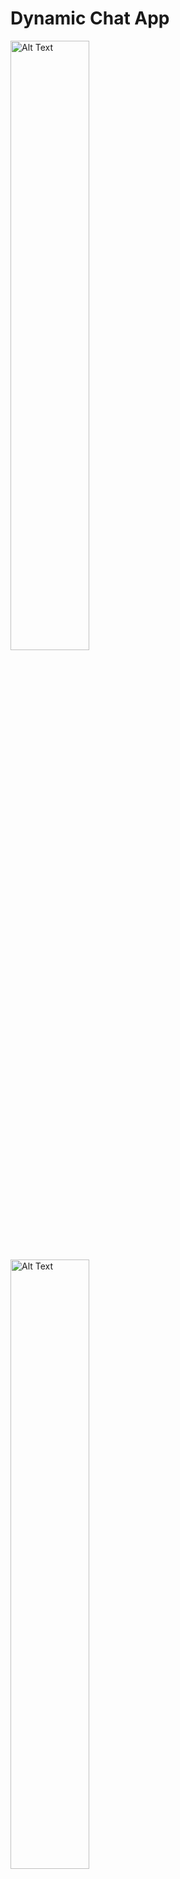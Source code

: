 # Dynamic Chat App
<img src="https://github.com/user-attachments/assets/94e94df3-dbaa-438e-8112-13e2ea4a6524" alt="Alt Text" style="width:50%; height:auto;"> <img src="https://github.com/user-attachments/assets/0d087559-333f-4926-9220-99721d4dbfef" alt="Alt Text" style="width:50%; height:auto;">

<img src="https://github.com/user-attachments/assets/9c3de535-31db-4ba7-b55f-979fac0c3601" alt="Alt Text" style="width:50%; height:auto;">


A sleek, dynamic chat application built with Dart and Flutter that delivers a simple yet elegant user experience with a pastel color palette.

## Table of Contents

- [Overview](#overview)
- [Features](#features)
- [Technologies Used](#technologies-used)
- [Installation](#installation)
- [Push Notifications](#push-notifications)
- [Usage](#usage)
- [Contributing](#contributing)
- [License](#license)

## Overview

Dynamic Chat App is designed to provide users with a seamless chatting experience. The app starts with a welcoming login page, allowing new users to sign up with a valid email, a minimum 6-character password, and a minimum 4-character username. To complete registration, users must capture an avatar using their device’s camera. Once signed in, users are greeted with a chat screen displaying their username, avatar, and sent messages in a friendly, pastel-themed interface.

## Features

- **User Authentication:**  
  - **Login & Signup:** Intuitive interface with clear instructions.  
  - **Validation:**  
    - Email must be valid and contain an “@” symbol.  
    - Password must be at least 6 characters.  
    - Username must be at least 4 characters.
  - **Avatar Upload:** Capture a profile picture directly using your device camera.

- **Chat Screen:**  
  - Displays sent messages with a user-friendly, clean design.  
  - Shows the username and avatar, creating a personalized chatting experience.

- **Push Notifications:**  
  - Stay updated with real-time push notifications for new messages.

## Technologies Used

- **Dart & Flutter:** The backbone of the dynamic UI and smooth interactions.
- **Firebase CLI & SDK:**  
  - **Authentication:** Secure login and signup process.  
  - **Firebase Firestorage:** Efficient data management and storage solutions.  
  - **Push Notifications:** For real-time message alerts.
- **Modern UI/UX:**  
  - Pastel color themes and minimalist design for a clean, modern look.

## Push Notifications

The app integrates push notifications to ensure users never miss an update:
- Configured using Firebase Cloud Messaging (FCM).
- Alerts users instantly when a new message is received.


## Installation

1. **Clone the Repository:**
   ```bash
   git clone https://github.com/AytanGurbanova/dynamic-chatApp.git
   cd dynamic-chatApp
   ```

2. **Install Dependencies:**
   Ensure you have Flutter installed. Then, run:
   ```bash
   flutter pub get
   ```

3. **Firebase Setup:**
   - Install the [Firebase CLI](https://firebase.google.com/docs/cli) and initialize Firebase in your project.
   - Configure your Firebase project with the necessary SDKs (Firebase Authentication, Firestorage, and Cloud Messaging for push notifications).

4. **Run the App:**
   ```bash
   flutter run
   ```

## Usage

After signing up or logging in:
1. **Navigate the Chat Screen:**  
   Enjoy a simple interface where your username and profile avatar are always visible.
2. **Start Chatting:**  
   Send and receive messages in real time.
3. **Customize & Extend:**  
   The app’s modular design allows for easy feature additions and modifications.

## Contributing

Contributions are welcome! If you'd like to help improve the project, please fork the repository and create a pull request. For major changes, open an issue first to discuss what you would like to change.

